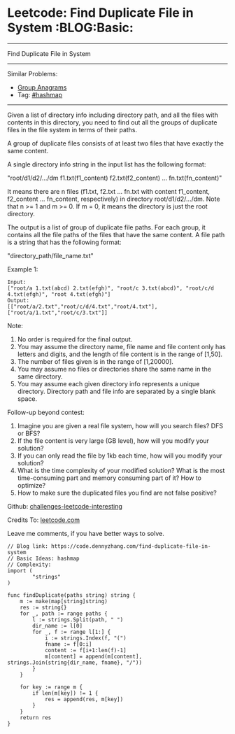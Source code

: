 # Leetcode: Find Duplicate File in System     :BLOG:Basic:


---

Find Duplicate File in System  

---

Similar Problems:  
-   [Group Anagrams](https://code.dennyzhang.com/group-anagrams)
-   Tag: [#hashmap](https://code.dennyzhang.com/tag/hashmap)

---

Given a list of directory info including directory path, and all the files with contents in this directory, you need to find out all the groups of duplicate files in the file system in terms of their paths.  

A group of duplicate files consists of at least two files that have exactly the same content.  

A single directory info string in the input list has the following format:  

"root/d1/d2/.../dm f1.txt(f1\_content) f2.txt(f2\_content) ... fn.txt(fn\_content)"  

It means there are n files (f1.txt, f2.txt ... fn.txt with content f1\_content, f2\_content ... fn\_content, respectively) in directory root/d1/d2/.../dm. Note that n >= 1 and m >= 0. If m = 0, it means the directory is just the root directory.  

The output is a list of group of duplicate file paths. For each group, it contains all the file paths of the files that have the same content. A file path is a string that has the following format:  

"directory\_path/file\_name.txt"  

Example 1:  

    Input:
    ["root/a 1.txt(abcd) 2.txt(efgh)", "root/c 3.txt(abcd)", "root/c/d 4.txt(efgh)", "root 4.txt(efgh)"]
    Output:  
    [["root/a/2.txt","root/c/d/4.txt","root/4.txt"],["root/a/1.txt","root/c/3.txt"]]

Note:  
1.  No order is required for the final output.
2.  You may assume the directory name, file name and file content only has letters and digits, and the length of file content is in the range of [1,50].
3.  The number of files given is in the range of [1,20000].
4.  You may assume no files or directories share the same name in the same directory.
5.  You may assume each given directory info represents a unique directory. Directory path and file info are separated by a single blank space.

Follow-up beyond contest:  
1.  Imagine you are given a real file system, how will you search files? DFS or BFS?
2.  If the file content is very large (GB level), how will you modify your solution?
3.  If you can only read the file by 1kb each time, how will you modify your solution?
4.  What is the time complexity of your modified solution? What is the most time-consuming part and memory consuming part of it? How to optimize?
5.  How to make sure the duplicated files you find are not false positive?

Github: [challenges-leetcode-interesting](https://github.com/DennyZhang/challenges-leetcode-interesting/tree/master/find-duplicate-file-in-system)  

Credits To: [leetcode.com](https://leetcode.com/problems/find-duplicate-file-in-system/description/)  

Leave me comments, if you have better ways to solve.  

    // Blog link: https://code.dennyzhang.com/find-duplicate-file-in-system
    // Basic Ideas: hashmap
    // Complexity:
    import (
            "strings"
    )
    
    func findDuplicate(paths string) string {
        m := make(map[string]string)
        res := string{}
        for _, path := range paths {
            l := strings.Split(path, " ")
            dir_name := l[0]
            for _, f := range l[1:] {
                i := strings.Index(f, "(")
                fname := f[0:i]
                content := f[i+1:len(f)-1]                    
                m[content] = append(m[content], strings.Join(string{dir_name, fname}, "/"))
            }
        }
    
        for key := range m {
            if len(m[key]) != 1 {
                res = append(res, m[key])
            }
        }
        return res
    }